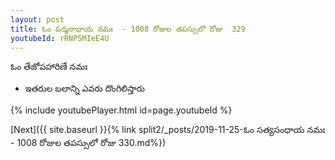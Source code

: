 ```yaml
---
layout: post
title: ఓం పద్మనాభాయ నమః  - 1008 రోజుల తపస్సులో రోజు  329
youtubeId: rRNP5MIeE4U
---
```

 
 
 ఓం తేజోపహారిణే నమః  
 
 -  ఇతరుల బలాన్ని ఎవరు దొంగిలిస్తారు 
 
  
 
  
 
 
 
 
 
 


{% include youtubePlayer.html id=page.youtubeId %}
 
[Next]({{ site.baseurl }}{% link  split2/_posts/2019-11-25-ఓం సత్యసంధాయ నమః  - 1008 రోజుల తపస్సులో రోజు  330.md%})
 
